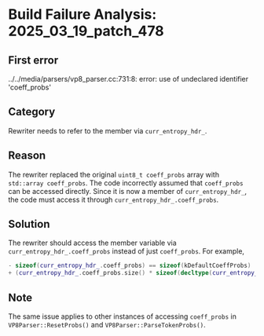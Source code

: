 # Build Failure Analysis: 2025_03_19_patch_478

## First error

../../media/parsers/vp8_parser.cc:731:8: error: use of undeclared identifier 'coeff_probs'

## Category
Rewriter needs to refer to the member via `curr_entropy_hdr_`.

## Reason
The rewriter replaced the original `uint8_t coeff_probs` array with `std::array coeff_probs`. The code incorrectly assumed that `coeff_probs` can be accessed directly. Since it is now a member of `curr_entropy_hdr_`, the code must access it through `curr_entropy_hdr_.coeff_probs`.

## Solution
The rewriter should access the member variable via `curr_entropy_hdr_.coeff_probs` instead of just `coeff_probs`. For example,

```c++
- sizeof(curr_entropy_hdr_.coeff_probs) == sizeof(kDefaultCoeffProbs)
+ (curr_entropy_hdr_.coeff_probs.size() * sizeof(decltype(curr_entropy_hdr_.coeff_probs)::value_type)) == sizeof(kDefaultCoeffProbs)
```

## Note
The same issue applies to other instances of accessing `coeff_probs` in `VP8Parser::ResetProbs()` and `VP8Parser::ParseTokenProbs()`.